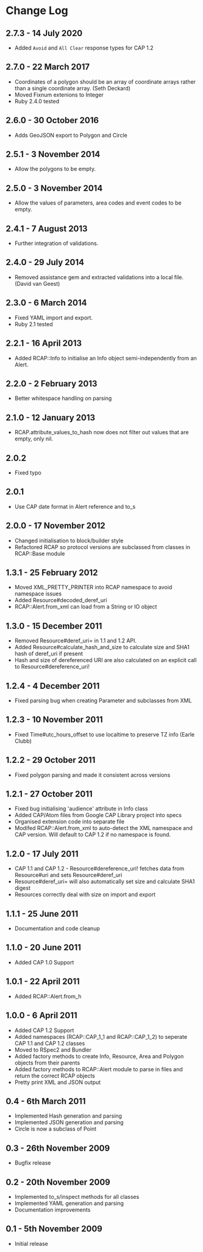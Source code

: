 Change Log
==========

## 2.7.3 - 14 July 2020

* Added `Avoid` and `All Clear` response types for CAP 1.2 

## 2.7.0 - 22 March 2017

* Coordinates of a polygon should be an array of coordinate arrays rather than a single coordinate array.  (Seth Deckard)
* Moved Fixnum extenions to Integer
* Ruby 2.4.0 tested

## 2.6.0 - 30 October 2016

* Adds GeoJSON export to Polygon and Circle

## 2.5.1 - 3 November 2014

* Allow the polygons to be empty.

## 2.5.0 - 3 November 2014

* Allow the values of parameters, area codes and event codes to be empty.

## 2.4.1 - 7 August 2013

* Further integration of validations.

## 2.4.0 - 29 July 2014

* Removed assistance gem and extracted validations into a local file. (David van Geest)

## 2.3.0 - 6 March 2014

* Fixed YAML import and export. 
* Ruby 2.1 tested

## 2.2.1 - 16 April 2013

* Added RCAP::Info to initialise an Info object semi-independently from an Alert.

## 2.2.0 - 2 February 2013

* Better whitespace handling on parsing

## 2.1.0 - 12 January 2013

* RCAP.attribute_values_to_hash now does not filter out values that are empty, only nil.

## 2.0.2

* Fixed typo

## 2.0.1

* Use CAP date format in Alert reference and to_s

## 2.0.0 - 17 November 2012

* Changed initialisation to block/builder style
* Refactored RCAP so protocol versions are subclassed from classes in RCAP::Base module

## 1.3.1 - 25 February 2012

* Moved XML_PRETTY_PRINTER into RCAP namespace to avoid namespace issues
* Added Resource#decoded_deref_uri
* RCAP::Alert.from_xml can load from a String or IO object

## 1.3.0 - 15 December 2011

* Removed Resource#deref_uri= in 1.1 and 1.2 API. 
* Added Resource#calculate_hash_and_size to calculate size and SHA1 hash of deref_uri if present
* Hash and size of dereferenced URI are also calculated on an explicit call to Resource#dereference_uri!

## 1.2.4 - 4 December 2011

* Fixed parsing bug when creating Parameter and subclasses from XML

## 1.2.3 - 10 November 2011

* Fixed Time#utc_hours_offset to use localtime to preserve TZ info (Earle Clubb)

## 1.2.2 - 29 October 2011

* Fixed polygon parsing and made it consistent across versions

## 1.2.1 - 27 October 2011

* Fixed bug initialising 'audience' attribute in Info class 
* Added CAP/Atom files from Google CAP Library project into specs 
* Organised extension code into separate file
* Modifed RCAP::Alert.from_xml to auto-detect the XML namespace and CAP version. Will default to CAP 1.2 if no namespace is found.

## 1.2.0 - 17 July 2011

* CAP 1.1 and CAP 1.2 - Resource#dereference_uri! fetches data from Resource#uri and sets Resource#deref_uri 
* Resource#deref_uri= will also automatically set size and calculate SHA1 digest
* Resources correctly deal with size on import and export

## 1.1.1 - 25 June 2011

* Documentation and code cleanup 

## 1.1.0 - 20 June 2011

* Added CAP 1.0 Support

## 1.0.1 - 22 April 2011

* Added RCAP::Alert.from_h

## 1.0.0 - 6 April 2011

* Added CAP 1.2 Support
* Added namespaces (RCAP::CAP_1_1 and RCAP::CAP_1_2) to seperate CAP 1.1 and CAP 1.2 classes
* Moved to RSpec2 and Bundler
* Added factory methods to create Info, Resource, Area and Polygon objects from their parents 
* Added factory methods to RCAP::Alert module to parse in files and return the correct RCAP objects
* Pretty print XML and JSON output

## 0.4 - 6th March 2011

* Implemented Hash generation and parsing
* Implemented JSON generation and parsing
* Circle is now a subclass of Point

## 0.3 - 26th November 2009

* Bugfix release

## 0.2 - 20th November 2009

* Implemented to_s/inspect methods for all classes
* Implemented YAML generation and parsing
* Documentation improvements

## 0.1 - 5th November 2009

* Initial release                                                                                                                                                                                               
